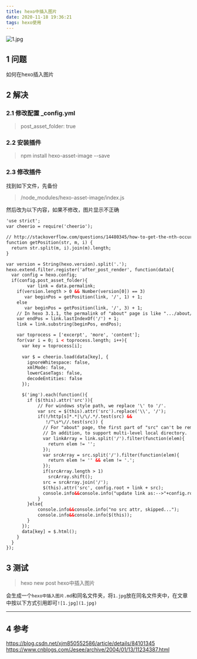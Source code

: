 ```yaml
---
title: hexo中插入图片
date: 2020-11-18 19:36:21
tags: hexo使用
---
```

![1.jpg](1.jpg)
## 1 问题

如何在hexo插入图片

## 2 解决

### 2.1 修改配置 _config.yml
> post_asset_folder: true

### 2.2 安装插件
> npm install hexo-asset-image --save

### 2.3 修改插件
找到如下文件，先备份
> /node_modules/hexo-asset-image/index.js

然后改为以下内容，如果不修改，图片显示不正确  
```html
'use strict';
var cheerio = require('cheerio');

// http://stackoverflow.com/questions/14480345/how-to-get-the-nth-occurrence-in-a-string
function getPosition(str, m, i) {
  return str.split(m, i).join(m).length;
}

var version = String(hexo.version).split('.');
hexo.extend.filter.register('after_post_render', function(data){
  var config = hexo.config;
  if(config.post_asset_folder){
        var link = data.permalink;
    if(version.length > 0 && Number(version[0]) == 3)
       var beginPos = getPosition(link, '/', 1) + 1;
    else
       var beginPos = getPosition(link, '/', 3) + 1;
    // In hexo 3.1.1, the permalink of "about" page is like ".../about/index.html".
    var endPos = link.lastIndexOf('/') + 1;
    link = link.substring(beginPos, endPos);

    var toprocess = ['excerpt', 'more', 'content'];
    for(var i = 0; i < toprocess.length; i++){
      var key = toprocess[i];
 
      var $ = cheerio.load(data[key], {
        ignoreWhitespace: false,
        xmlMode: false,
        lowerCaseTags: false,
        decodeEntities: false
      });

      $('img').each(function(){
        if ($(this).attr('src')){
            // For windows style path, we replace '\' to '/'.
            var src = $(this).attr('src').replace('\\', '/');
            if(!/http[s]*.*|\/\/.*/.test(src) &&
               !/^\s*\//.test(src)) {
              // For "about" page, the first part of "src" can't be removed.
              // In addition, to support multi-level local directory.
              var linkArray = link.split('/').filter(function(elem){
                return elem != '';
              });
              var srcArray = src.split('/').filter(function(elem){
                return elem != '' && elem != '.';
              });
              if(srcArray.length > 1)
                srcArray.shift();
              src = srcArray.join('/');
              $(this).attr('src', config.root + link + src);
              console.info&&console.info("update link as:-->"+config.root + link + src);
            }
        }else{
            console.info&&console.info("no src attr, skipped...");
            console.info&&console.info($(this));
        }
      });
      data[key] = $.html();
    }
  }
});
```

## 3 测试

> hexo new post hexo中插入图片

会生成一个`hexo中插入图片.md`和同名文件夹，将`1.jpg`放在同名文件夹中，在文章中按以下方式引用即可`![1.jpg](1.jpg)`

---
## 4 参考

https://blog.csdn.net/xjm850552586/article/details/84101345
https://www.cnblogs.com/Jesee/archive/2004/01/13/11234387.html